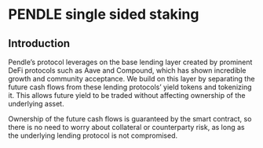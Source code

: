 # PENDLE single sided staking

## Introduction

Pendle’s protocol leverages on the base lending layer created by prominent DeFi protocols such as Aave and Compound, which has shown incredible growth and community acceptance. We build on this layer by separating the future cash flows from these lending protocols’ yield tokens and tokenizing it. This allows future yield to be traded without affecting ownership of the underlying
asset.

Ownership of the future cash flows is guaranteed by the smart contract, so there is no need to worry about collateral or counterparty risk, as long as the underlying lending protocol is not compromised.

